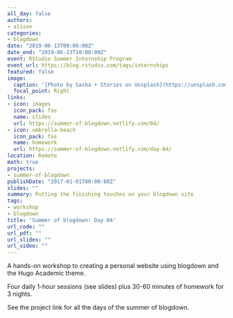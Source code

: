 ```yaml
---
all_day: false
authors:
- alison
categories:
- blogdown
date: "2019-06-13T09:00:00Z"
date_end: "2019-06-13T10:00:00Z"
event: RStudio Summer Internship Program
event_url: https://blog.rstudio.com/tags/internships
featured: false
image:
  caption: '[Photo by Sasha • Stories on Unsplash](https://unsplash.com/photos/xDiPfnd4CEY)'
  focal_point: Right
links:
- icon: images
  icon_pack: fas
  name: slides
  url: https://summer-of-blogdown.netlify.com/04/
- icon: umbrella-beach
  icon_pack: fas
  name: homework
  url: https://summer-of-blogdown.netlify.com/day-04/
location: Remote
math: true
projects:
- summer-of-blogdown
publishDate: "2017-01-01T00:00:00Z"
slides: ""
summary: Putting the finishing touches on your blogdown site
tags:
- workshop
- blogdown
title: 'Summer of blogdown: Day 04'
url_code: ""
url_pdf: ""
url_slides: ""
url_video: ""
---
```


A hands-on workshop to creating a personal website using blogdown and the Hugo Academic theme.

Four daily 1-hour sessions (see slides) plus 30-60 minutes of homework for 3 nights.

See the project link for all the days of the summer of blogdown.